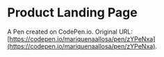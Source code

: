 # Product Landing Page

A Pen created on CodePen.io. Original URL: [https://codepen.io/mariquenaallosa/pen/zYPeNxa](https://codepen.io/mariquenaallosa/pen/zYPeNxa).


